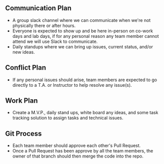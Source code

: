 ## Communication Plan
* A group slack channel where we can communicate when we're not physically there or after hours.
* Everyone is expected to show up and be here in-person on co-work days and lab days, if for any personal reason any team member cannot attend we will use Slack to communicate.
* Daily standups where we can bring up issues, current status, and/or new ideas.

## Conflict Plan
* If any personal issues should arise, team members are expected to go directly to a T.A. or Instructor to help resolve any issue(s).

## Work Plan
* Create a M.V.P., daily stand ups, white board any ideas, and some task tracking solution to assign tasks and technical issues.

## Git Process
* Each team member should approve each other's Pull Request.
* Once a Pull Request has been approve by all the team members, the owner of that branch should then merge the code into the repo.